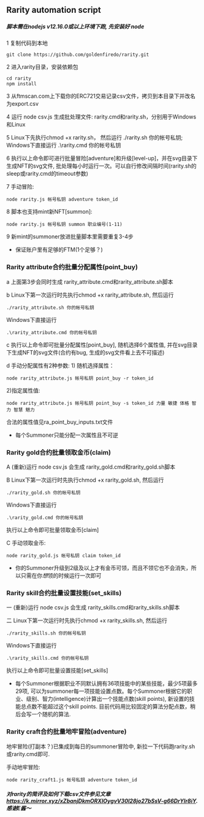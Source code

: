 ## Rarity automation script

##### 脚本需在nodejs v12.16.0或以上环境下跑, 先安装好 node

1 复制代码到本地

  ```
  git clone https://github.com/goldenfiredo/rarity.git
  ```

2 进入rarity目录，安装依赖包

  ```
  cd rarity
  npm install
  ```
  
3 从ftmscan.com上下载你的ERC721交易记录csv文件，拷贝到本目录下并改名为export.csv

4 运行 node csv.js 生成批处理文件: rarity.cmd和rarity.sh，分别用于Windows和Linux

5 Linux下先执行chmod +x rarity.sh， 然后运行 ./rarity.sh 你的帐号私钥; Windows下直接运行 .\rarity.cmd 你的帐号私钥

6 执行以上命令即可进行批量冒险[adventure]和升级[level-up]，并在svg目录下生成NFT的svg文件, 批处理每小时运行一次。可以自行修改间隔时间(rarity.sh的sleep或rarity.cmd的timeout参数)

7 手动冒险: 
  
  ```
  node rarity.js 帐号私钥 adventure token_id
  ```

8 脚本也支持mint新NFT[summon]: 

  ```
  node rarity.js 帐号私钥 summon 职业编号(1-11)
  ```

9 新mint的summoner放进批量脚本里需要重复3-4步

* 保证账户里有足够的FTM(1个足够？) 

### Rarity attribute合约批量分配属性(point_buy)
a 上面第3步会同时生成 rarity_attribute.cmd和rarity_attribute.sh脚本

b Linux下第一次运行时先执行chmod +x rarity_attribute.sh, 然后运行 
  
  ```
  ./rarity_attribute.sh 你的帐号私钥
  ```
  
  Windows下直接运行 

  ```
  .\rarity_attribute.cmd 你的帐号私钥 
  ```

c 执行以上命令即可批量分配属性[point_buy], 随机选择6个属性值, 并在svg目录下生成NFT的svg文件(合约有bug, 生成的svg文件看上去不可描述)

d 手动分配属性有2种参数: 1) 随机选择属性：

  ```
  node rarity_attribute.js 帐号私钥 point_buy -r token_id
  ```
  
  2)指定属性值: 
  
  ```
  node rarity_attribute.js 帐号私钥 point_buy -s token_id 力量 敏捷 体格 智力 智慧 魅力
  ```

  合法的属性值见ra_point_buy_inputs.txt文件

* 每个Summoner只能分配一次属性且不可逆

### Rarity gold合约批量领取金币(claim)
A (重新)运行 node csv.js 会生成 rarity_gold.cmd和rarity_gold.sh脚本

B Linux下第一次运行时先执行chmod +x rarity_gold.sh, 然后运行 

  ```
  ./rarity_gold.sh 你的帐号私钥
  ```
  
  Windows下直接运行 
  
  ```
  .\rarity_gold.cmd 你的帐号私钥 
  ```

执行以上命令即可批量领取金币[claim]

C 手动领取金币: 

  ```
  node rarity_gold.js 帐号私钥 claim token_id
  ```

* 你的Summoner升级到2级及以上才有金币可领，而且不领它也不会消失，所以只需在你*想*领的时候运行一次即可

### Rarity skill合约批量设置技能(set_skills)
一 (重新)运行 node csv.js 会生成 rarity_skills.cmd和rarity_skills.sh脚本

二 Linux下第一次运行时先执行chmod +x rarity_skills.sh, 然后运行 
  
  ```
  ./rarity_skills.sh 你的帐号私钥
  ```
  
  Windows下直接运行
  
  ```
  .\rarity_skills.cmd 你的帐号私钥
  ``` 

执行以上命令即可批量设置技能[set_skills]

* 每个Summoner根据职业不同默认拥有36项技能中的某些技能，最少5项最多29项, 可以为summoner每一项技能设置点数。每个Summoner根据它的职业、级别、智力(intelligence)计算出一个技能点数(skill points), 新设置的技能总点数不能超过这个skill points. 目前代码用比较固定的算法分配点数，稍后会写一个随机的算法.

### Rarity craft合约批量地牢冒险(adventure)
地牢冒险(打副本？)已集成到每日的summoner冒险中, 新拉一下代码跑rarity.sh或rarity.cmd即可.

手动地牢冒险:

```
node rarity_craft1.js 帐号私钥 adventure token_id
```

##### 对rarity的简评及如何下载csv文件参见文章 https://k.mirror.xyz/xZbanjDkmORXIOygvV30I28jo27bSsV-g66DrYlr8iY. 感谢E酱～